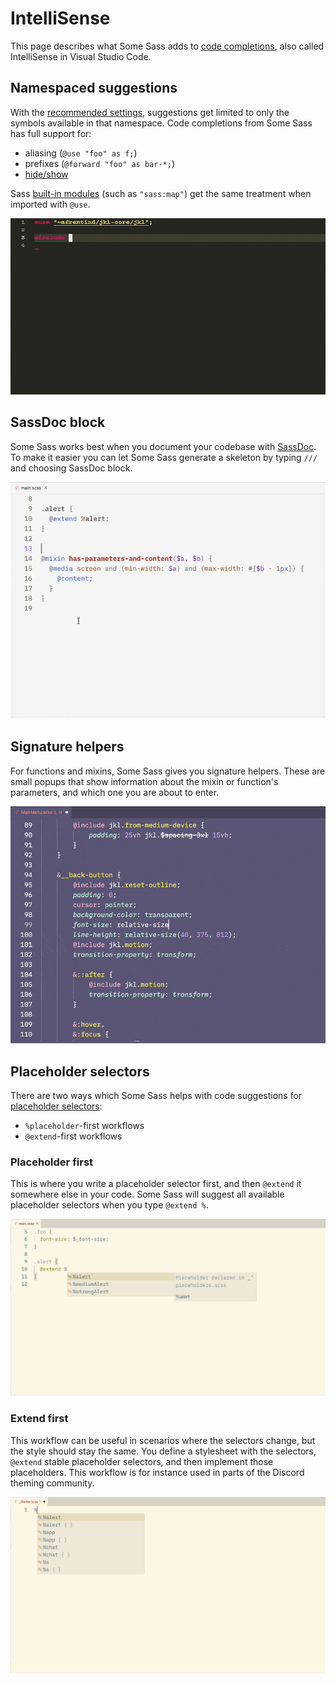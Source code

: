 # IntelliSense

This page describes what Some Sass adds to [code completions][intellisense], also called IntelliSense in Visual Studio Code.

## Namespaced suggestions

With the [recommended settings](./settings.md#recommended-settings), suggestions get limited to only the symbols available in that namespace. Code completions from Some Sass has full support for:

- aliasing (`@use "foo" as f;`)
- prefixes (`@forward "foo" as bar-*;`)
- [hide/show][visibility]

Sass [built-in modules][builtin] (such as `"sass:map"`) get the same treatment when imported with `@use`.

![](../images/usage/suggestions-mixins.gif)

## SassDoc block

Some Sass works best when you document your codebase with [SassDoc]. To make it easier you can let Some Sass generate a skeleton by typing `///` and choosing SassDoc block.

![](../images/usage/sassdoc-block.gif)

## Signature helpers

For functions and mixins, Some Sass gives you signature helpers. These are small popups that show information about the mixin or function's parameters, and which one you are about to enter.

![](../images/usage/signature-helper.gif)

## Placeholder selectors

There are two ways which Some Sass helps with code suggestions for [placeholder selectors][placeholders]:

- `%placeholder`-first workflows
- `@extend`-first workflows

### Placeholder first

This is where you write a placeholder selector first, and then `@extend` it somewhere else in your code. Some Sass will suggest all available placeholder selectors when you type `@extend %`.

![](../images/usage/placeholder-extend.png)

### Extend first

This workflow can be useful in scenarios where the selectors change, but the style should stay the same. You define a stylesheet with the selectors, `@extend` stable placeholder selectors, and then implement those placeholders. This workflow is for instance used in parts of the Discord theming community.

![](../images/usage/placeholder-declare.png)

[intellisense]: https://code.visualstudio.com/docs/editor/intellisense#_types-of-completions
[SassDoc]: http://sassdoc.com/annotations#description
[placeholders]: https://sass-lang.com/documentation/style-rules/placeholder-selectors/
[visibility]: https://sass-lang.com/documentation/at-rules/forward/#controlling-visibility
[builtin]: https://sass-lang.com/documentation/modules/
